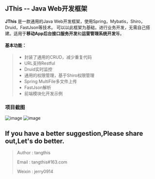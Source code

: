 JThis -- Java Web开发框架
------

**JThis** 是一款通用的Java Web开发框架，使用Spring，Mybatis，Shiro，Druid，FastJson等技术。
可以以此框架为基础，进行业务开发，无需自己搭建。适用于**移动App后台接口服务开发**和**运营管理系统开发**等。


#### 基本功能：
> * 封装了通用的CRUD，减少重复代码
> * URL支持Restful
> * Druid实时监控
> * 通用的权限管理，基于Shiro权限管理
> * Spring MultiFile多文件上传
> * FastJson解析
> * 前端模块化开发示例

### 项目截图

![image](https://github.com/tangthis/JThis/blob/web/WebContent/app/img/login.png)
![image](https://github.com/tangthis/JThis/blob/web/WebContent/app/img/index.png)



## If you have a better suggestion,Please share out,Let's do better.
> Author : tangthis
>
> Email  : tangthis#163.com
>
> Weixin : jerry0914

